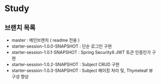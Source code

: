 # Study

## 브랜치 목록
- master : 메인브렌치 ( readme 전용 )
- starter-session-1.0.0-SNAPSHOT : 단순 로그인 구현
- starter-session-1.0.1-SNAPSHOT : Spring Security6 JWT 토큰 인증인가 구현
- starter-session-1.0.2-SNAPSHOT : Subject CRUD 구현
- starter-session-1.0.3-SNAPSHOT : Subject 페이징 처리 및, Thymeleaf 뷰 구성 향상
